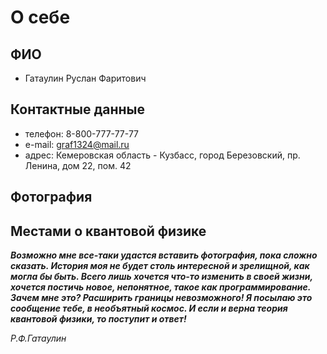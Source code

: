 # О себе

## ФИО

* Гатаулин Руслан Фаритович

## Контактные данные

* телефон: 8-800-777-77-77
* e-mail: graf1324@mail.ru
* адрес: Кемеровская область - Кузбасс, город Березовский, пр. Ленина, дом 22, пом. 42

## Фотография

## Местами о квантовой физике
***Возможно мне все-таки удастся вставить фотография, пока сложно сказать. История моя не будет столь интересной и зрелищной, как могла бы быть. Всего лишь хочется что-то изменить в своей жизни, хочется постичь новое, непонятное, такое как программирование. Зачем мне это? Расширить границы невозможного! Я посылаю это сообщение тебе, в необъятный космос. И если и верна теория квантовой физики, то поступит и ответ!***

*Р.Ф.Гатаулин*